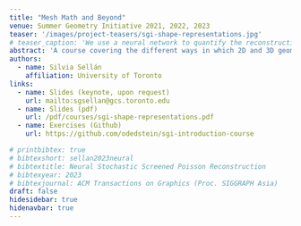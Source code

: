 ```yaml
---
title: "Mesh Math and Beyond"
venue: Summer Geometry Initiative 2021, 2022, 2023
teaser: '/images/project-teasers/sgi-shape-representations.jpg'
# teaser_caption: 'We use a neural network to quantify the reconstruction uncertainty in Poisson Surface Reconstruction (center left), allowing us to efficiently select next sensor positions (center right) and update the reconstruction upon capturing data (right).'
abstract: 'A course covering the different ways in which 2D and 3D geometry can be stored: from splines to meshes to point clouds and Signed Distance Functions (including a brief mention of Taylor Swift!). This course is aimed at undergraduate students with no prior experience with Computer Science at all, and only a minimal background in calculus.'
authors:
  - name: Silvia Sellán
    affiliation: University of Toronto
links:
  - name: Slides (keynote, upon request)
    url: mailto:sgsellan@gcs.toronto.edu
  - name: Slides (pdf)
    url: /pdf/courses/sgi-shape-representations.pdf
  - name: Exercises (Github)
    url: https://github.com/odedstein/sgi-introduction-course 

# printbibtex: true
# bibtexshort: sellan2023neural
# bibtextitle: Neural Stochastic Screened Poisson Reconstruction
# bibtexyear: 2023
# bibtexjournal: ACM Transactions on Graphics (Proc. SIGGRAPH Asia)
draft: false
hidesidebar: true
hidenavbar: true
---
```


